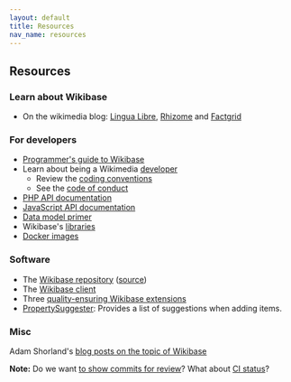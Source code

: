 ```yaml
---
layout: default
title: Resources
nav_name: resources
---
```


## Resources

### Learn about Wikibase

* On the wikimedia blog: [Lingua Libre](https://wikimediafoundation.org/news/2018/12/14/many-faces-of-wikibase-lingua-libre-makes-%cb%88laengw%c9%99%ca%a4%c9%99z-audible/), [Rhizome](https://wikimediafoundation.org/news/2018/09/06/rhizome-wikibase/) and [Factgrid](https://wikimediafoundation.org/news/2018/08/30/wikibase-illuminati-history/)

### For developers

- [Programmer's guide to Wikibase](https://www.mediawiki.org/wiki/Wikibase/Programmer%27s_guide_to_Wikibase)
- Learn about being a Wikimedia [developer](https://www.mediawiki.org/wiki/Developer_account)
  - Review the [coding conventions](https://www.mediawiki.org/wiki/Wikibase/Coding_conventions)
  - See the [code of conduct](https://www.mediawiki.org/wiki/Code_of_Conduct)
- [PHP API documentation](https://doc.wikimedia.org/Wikibase/master/php/)
- [JavaScript API documentation](https://doc.wikimedia.org/Wikibase/master/js/)
- [Data model primer](https://www.mediawiki.org/wiki/Wikibase/DataModel/Primer)
- Wikibase's [libraries]({{site.url}}/libraries)
- [Docker images](https://hub.docker.com/r/wikibase/)

### Software

- The [Wikibase repository](https://www.mediawiki.org/wiki/Extension:Wikibase_Repository) ([source](https://phabricator.wikimedia.org/diffusion/EWBA/))
- The [Wikibase client](https://www.mediawiki.org/wiki/Extension:Wikibase_Client)
- Three [quality-ensuring Wikibase extensions](https://www.mediawiki.org/wiki/Extension:Wikibase_Quality_Extensions)
-  [PropertySuggester](https://www.mediawiki.org/wiki/Extension:PropertySuggester): Provides a list of suggestions when adding items.

### Misc

Adam Shorland's [blog posts on the topic of Wikibase](https://addshore.com/tag/wikibase/)


**Note:** Do we want [to show commits for review](https://gerrit.wikimedia.org/r/#/projects/mediawiki/extensions/Wikibase,dashboards/default:open)? What about [CI status](https://travis-ci.org/wikimedia/mediawiki-extensions-Wikibase)?

